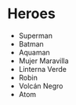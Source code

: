 # Heroes

* Superman
* Batman
* Aquaman
* Mujer Maravilla
* Linterna Verde
* Robin
* Volcán Negro 
* Atom
